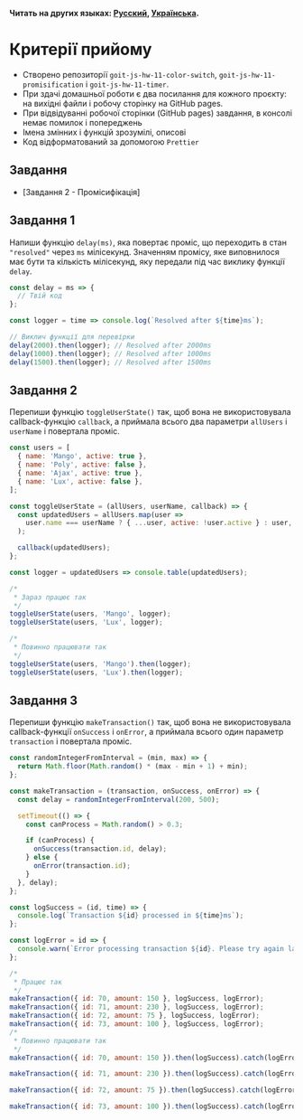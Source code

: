 **Читать на других языках: [Русский](README.md), [Українська](README.ua.md).**

# Критерії прийому

- Створено репозиторії `goit-js-hw-11-color-switch`, `goit-js-hw-11-promisification` і
  `goit-js-hw-11-timer`.
- При здачі домашньої роботи є два посилання для кожного проєкту: на вихідні файли і робочу сторінку
  на GitHub pages.
- При відвідуванні робочої сторінки (GitHub pages) завдання, в консолі немає помилок і попереджень
- Імена змінних і функцій зрозумілі, описові
- Код відформатований за допомогою `Prettier`

## Завдання

- [Завдання 2 - Промісифікація]

## Завдання 1

Напиши функцію `delay(ms)`, яка повертає проміс, що переходить в стан `"resolved"` через `ms`
мілісекунд. Значенням промісу, яке виповнилося має бути та кількість мілісекунд, яку передали під
час виклику функції `delay`.

```js
const delay = ms => {
  // Твій код
};

const logger = time => console.log(`Resolved after ${time}ms`);

// Виклич функції для перевірки
delay(2000).then(logger); // Resolved after 2000ms
delay(1000).then(logger); // Resolved after 1000ms
delay(1500).then(logger); // Resolved after 1500ms
```

## Завдання 2

Перепиши функцію `toggleUserState()` так, щоб вона не використовувала callback-функцію `callback`, а
приймала всього два параметри `allUsers` і `userName` і повертала проміс.

```js
const users = [
  { name: 'Mango', active: true },
  { name: 'Poly', active: false },
  { name: 'Ajax', active: true },
  { name: 'Lux', active: false },
];

const toggleUserState = (allUsers, userName, callback) => {
  const updatedUsers = allUsers.map(user =>
    user.name === userName ? { ...user, active: !user.active } : user,
  );

  callback(updatedUsers);
};

const logger = updatedUsers => console.table(updatedUsers);

/*
 * Зараз працює так
 */
toggleUserState(users, 'Mango', logger);
toggleUserState(users, 'Lux', logger);

/*
 * Повинно працювати так
 */
toggleUserState(users, 'Mango').then(logger);
toggleUserState(users, 'Lux').then(logger);
```

## Завдання 3

Перепиши функцію `makeTransaction()` так, щоб вона не використовувала callback-функції `onSuccess` і
`onError`, а приймала всього один параметр `transaction` і повертала проміс.

```js
const randomIntegerFromInterval = (min, max) => {
  return Math.floor(Math.random() * (max - min + 1) + min);
};

const makeTransaction = (transaction, onSuccess, onError) => {
  const delay = randomIntegerFromInterval(200, 500);

  setTimeout(() => {
    const canProcess = Math.random() > 0.3;

    if (canProcess) {
      onSuccess(transaction.id, delay);
    } else {
      onError(transaction.id);
    }
  }, delay);
};

const logSuccess = (id, time) => {
  console.log(`Transaction ${id} processed in ${time}ms`);
};

const logError = id => {
  console.warn(`Error processing transaction ${id}. Please try again later.`);
};

/*
 * Працює так
 */
makeTransaction({ id: 70, amount: 150 }, logSuccess, logError);
makeTransaction({ id: 71, amount: 230 }, logSuccess, logError);
makeTransaction({ id: 72, amount: 75 }, logSuccess, logError);
makeTransaction({ id: 73, amount: 100 }, logSuccess, logError);
/*
 * Повинно працювати так
 */
makeTransaction({ id: 70, amount: 150 }).then(logSuccess).catch(logError);

makeTransaction({ id: 71, amount: 230 }).then(logSuccess).catch(logError);

makeTransaction({ id: 72, amount: 75 }).then(logSuccess).catch(logError);

makeTransaction({ id: 73, amount: 100 }).then(logSuccess).catch(logError);
```
